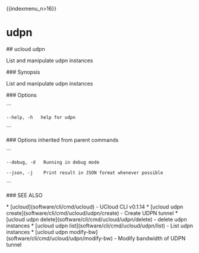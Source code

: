 {{indexmenu_n>16}}

# udpn

\#\# ucloud udpn

List and manipulate udpn instances

\#\#\# Synopsis

List and manipulate udpn instances

\#\#\# Options

\`\`\`

``` 
--help, -h   help for udpn 
```

\`\`\`

\#\#\# Options inherited from parent commands

\`\`\`

``` 
--debug, -d   Running in debug mode 
```

``` 
--json, -j    Print result in JSON format whenever possible 
```

\`\`\`

\#\#\# SEE ALSO

\* \[ucloud\](software/cli/cmd/ucloud) - UCloud CLI v0.1.14 \* \[ucloud
udpn create\](software/cli/cmd/ucloud/udpn/create) - Create UDPN tunnel
\* \[ucloud udpn delete\](software/cli/cmd/ucloud/udpn/delete) - delete
udpn instances \* \[ucloud udpn
list\](software/cli/cmd/ucloud/udpn/list) - List udpn instances \*
\[ucloud udpn modify-bw\](software/cli/cmd/ucloud/udpn/modify-bw) -
Modify bandwidth of UDPN tunnel
